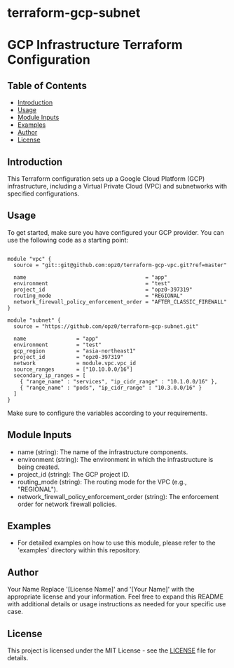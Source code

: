 # terraform-gcp-subnet
# GCP Infrastructure Terraform Configuration

## Table of Contents

- [Introduction](#introduction)
- [Usage](#usage)
- [Module Inputs](#module-inputs)
- [Examples](#examples)
- [Author](#author)
- [License](#license)

## Introduction

This Terraform configuration sets up a Google Cloud Platform (GCP) infrastructure, including a Virtual Private Cloud (VPC) and subnetworks with specified configurations.

## Usage

To get started, make sure you have configured your GCP provider. You can use the following code as a starting point:

```hcl

module "vpc" {
  source = "git::git@github.com:opz0/terraform-gcp-vpc.git?ref=master"

  name                                      = "app"
  environment                               = "test"
  project_id                                = "opz0-397319"
  routing_mode                              = "REGIONAL"
  network_firewall_policy_enforcement_order = "AFTER_CLASSIC_FIREWALL"
}

module "subnet" {
  source = "https://github.com/opz0/terraform-gcp-subnet.git"

  name                = "app"
  environment         = "test"
  gcp_region          = "asia-northeast1"
  project_id          = "opz0-397319"
  network             = module.vpc.vpc_id
  source_ranges       = ["10.10.0.0/16"]
  secondary_ip_ranges = [
    { "range_name" : "services", "ip_cidr_range" : "10.1.0.0/16" },
    { "range_name" : "pods", "ip_cidr_range" : "10.3.0.0/16" }
  ]
}
```
Make sure to configure the variables according to your requirements.

## Module Inputs
- name (string): The name of the infrastructure components.
- environment (string): The environment in which the infrastructure is being created.
- project_id (string): The GCP project ID.
- routing_mode (string): The routing mode for the VPC (e.g., "REGIONAL").
- network_firewall_policy_enforcement_order (string): The enforcement order for network firewall policies.

## Examples
- For detailed examples on how to use this module, please refer to the 'examples' directory within this repository.

## Author
Your Name Replace '[License Name]' and '[Your Name]' with the appropriate license and your information. Feel free to expand this README with additional details or usage instructions as needed for your specific use case.

## License
This project is licensed under the MIT License - see the [LICENSE](https://github.com/opz0/terraform-gcp-subnet/blob/readme/LICENSE) file for details.
